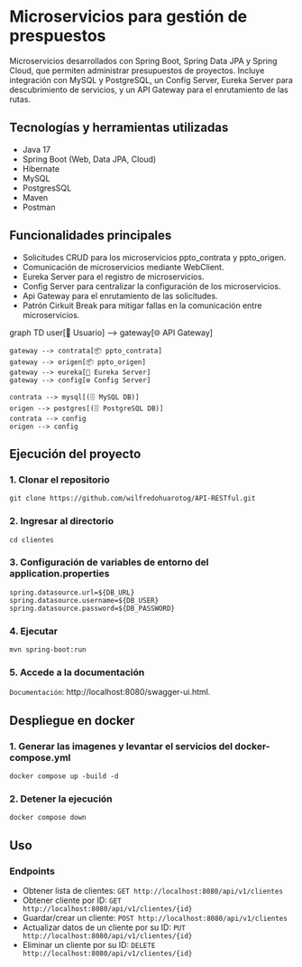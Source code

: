 # Microservicios para gestión de prespuestos

Microservicios desarrollados con Spring Boot, Spring Data JPA y Spring Cloud, que permiten administrar presupuestos de proyectos. Incluye integración con MySQL y PostgreSQL, un Config Server, Eureka Server para descubrimiento de servicios, y un API Gateway para el enrutamiento de las rutas.

## Tecnologías y herramientas utilizadas
- Java 17
- Spring Boot (Web, Data JPA, Cloud)
- Hibernate
- MySQL
- PostgresSQL
- Maven
- Postman

## Funcionalidades principales
- Solicitudes CRUD para los microservicios ppto_contrata y ppto_origen.
- Comunicación de microservicios mediante WebClient.
- Eureka Server para el registro de microservicios. 
- Config Server para centralizar la configuración de los microservicios.
- Api Gateway para el enrutamiento de las solicitudes.
- Patrón Cirkuit Break para mitigar fallas en la comunicación entre microservicios.

graph TD
    user[👤 Usuario] --> gateway[🌐 API Gateway]

    gateway --> contrata[📦 ppto_contrata]
    gateway --> origen[📦 ppto_origen]
    gateway --> eureka[🔎 Eureka Server]
    gateway --> config[⚙️ Config Server]

    contrata --> mysql[(🗄️ MySQL DB)]
    origen --> postgres[(🗄️ PostgreSQL DB)]
    contrata --> config
    origen --> config


## Ejecución del proyecto

### 1. Clonar el repositorio
```
git clone https://github.com/wilfredohuarotog/API-RESTful.git
```
### 2. Ingresar al directorio
```
cd clientes
```
### 3. Configuración de variables de entorno del application.properties
```
spring.datasource.url=${DB_URL}
spring.datasource.username=${DB_USER}
spring.datasource.password=${DB_PASSWORD}
```
### 4. Ejecutar 
```
mvn spring-boot:run
```
### 5. Accede a la documentación
`Documentación`: http://localhost:8080/swagger-ui.html.

## Despliegue en docker
### 1. Generar las imagenes y levantar el servicios del docker-compose.yml
```
docker compose up -build -d
```
### 2. Detener la ejecución
```
docker compose down
```
## Uso
### Endpoints
- Obtener lista de clientes: `GET http://localhost:8080/api/v1/clientes`
- Obtener cliente por ID: `GET http://localhost:8080/api/v1/clientes/{id}`
- Guardar/crear un cliente: `POST http://localhost:8080/api/v1/clientes`
- Actualizar datos de un cliente por su ID: `PUT http://localhost:8080/api/v1/clientes/{id}`
- Eliminar un cliente por su ID: `DELETE http://localhost:8080/api/v1/clientes/{id}`
